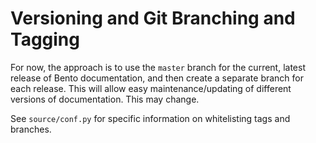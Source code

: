 # Versioning and Git Branching and Tagging

For now, the approach is to use the `master` branch for the current, latest release of Bento documentation, and then create a separate branch for each release. This will allow easy maintenance/updating of different versions of documentation. This may change.

See `source/conf.py` for specific information on whitelisting tags and branches.
